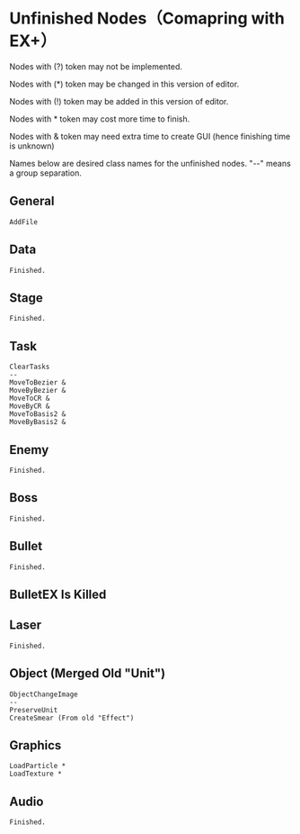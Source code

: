 # Unfinished Nodes（Comapring with EX+）

Nodes with (?) token may not be implemented.

Nodes with (*) token may be changed in this version of editor.

Nodes with (!) token may be added in this version of editor.


Nodes with * token may cost more time to finish.

Nodes with & token may need extra time to create GUI (hence finishing time is unknown)


Names below are desired class names for the unfinished nodes.
"--" means a group separation.

## General
	AddFile

## Data
	Finished.

## Stage
    Finished.

## Task
	ClearTasks
	--
	MoveToBezier &
	MoveByBezier &
	MoveToCR &
	MoveByCR &
	MoveToBasis2 &
	MoveByBasis2 &

## Enemy
	Finished.

## Boss
	Finished.

## Bullet
	Finished.

## BulletEX Is Killed

## Laser
	Finished.

## Object (Merged Old "Unit")
	ObjectChangeImage
	--
	PreserveUnit
	CreateSmear (From old "Effect")

## Graphics
	LoadParticle *
	LoadTexture *

## Audio
	Finished.
